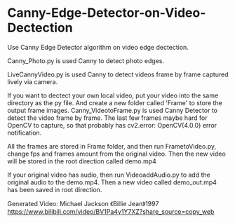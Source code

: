 # Canny-Edge-Detector-on-Video-Dectection
Use Canny Edge Detector algorithm on video edge dectection.

Canny_Photo.py is used Canny to detect photo edges.



LiveCannyVideo.py is used Canny to detect videos frame by frame captured lively via camera.



If you want to dectect your own local video, put your video into the same directory as the py file. And create a new folder called 'Frame' to store the output frame images.
Canny_VideotoFrame.py is used Canny Detector to detect the video frame by frame. The last few frames maybe hard for OpenCV to capture, so that probably has cv2.error: OpenCV(4.0.0) error notification.


All the frames are stored in Frame folder, and then run FrametoVideo.py, change fps and frames amount from the original video. Then the new video will be stored in the root direction called demo.mp4


If your original video has audio, then run VideoaddAudio.py to add the original audio to the demo.mp4. Then a new video called demo_out.mp4 has been saved in root direction.


Generated Video:
Michael Jackson 《Billie Jean》1997
https://www.bilibili.com/video/BV1Pa4y1Y7XZ?share_source=copy_web

